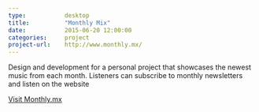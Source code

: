 ```yaml
---
type:           desktop
title:          "Monthly Mix"
date:           2015-06-20 12:00:00
categories:     project
project-url:    http://www.monthly.mx/
---
```


Design and development for a personal project that showcases the newest music from each month. Listeners can subscribe to monthly newsletters and listen on the website

[Visit Monthly.mx](http://www.monthly.mx/)
